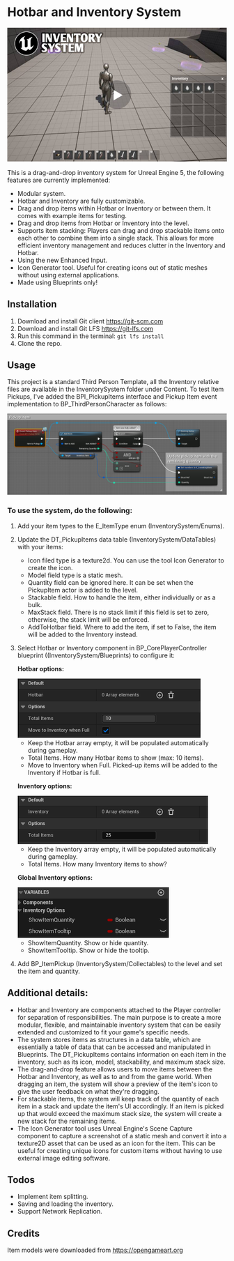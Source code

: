 # Hotbar and Inventory System

[![Inventory System](images/InventorySystemThumbnail.jpg)](https://youtu.be/pV__3HpuUho)

This is a drag-and-drop inventory system for Unreal Engine 5, the following features are currently implemented:
- Modular system.
- Hotbar and Inventory are fully customizable.
- Drag and drop items within Hotbar or Inventory or between them. It comes with example items for testing.
- Drag and drop items from Hotbar or Inventory into the level.
- Supports item stacking: Players can drag and drop stackable items onto each other to combine them into a single stack. This allows for more efficient inventory management and reduces clutter in the Inventory and Hotbar.
- Using the new Enhanced Input.
- Icon Generator tool. Useful for creating icons out of static meshes without using external applications.
- Made using Blueprints only!


## Installation
1. Download and install Git client https://git-scm.com
2. Download and install Git LFS https://git-lfs.com
3. Run this command in the terminal:
    ```git lfs install```
4. Clone the repo.

## Usage
This project is a standard Third Person Template, all the Inventory relative files are available in the InventorySystem folder under Content.
To test Item Pickups, I've added the BPI_PickupItems interface and Pickup Item event implementation to BP_ThirdPersonCharacter as follows:

<img src="images/PickupItemsEvent.png">


### To use the system, do the following:
1. Add your item types to the E_ItemType enum (InventorySystem/Enums).
2. Update the DT_PickupItems data table (InventorySystem/DataTables) with your items:
    - Icon filed type is a texture2d. You can use the tool Icon Generator to create the icon.
    - Model field type is a static mesh.
    - Quantity field can be ignored here. It can be set when the PickupItem actor is added to the level.
    - Stackable field. How to handle the item, either individually or as a bulk.
    - MaxStack field. There is no stack limit if this field is set to zero, otherwise, the stack limit will be enforced.
    - AddToHotbar field. Where to add the item, if set to False, the item will be added to the Inventory instead.
3. Select Hotbar or Inventory component in BP_CorePlayerController blueprint ((InventorySystem/Blueprints) to configure it:

    __Hotbar options:__
    
    <img src="images/HotbarOptions.png">
    
    - Keep the Hotbar array empty, it will be populated automatically during gameplay.
    - Total Items. How many Hotbar items to show (max: 10 items).
    - Move to Inventory when Full. Picked-up items will be added to the Inventory if Hotbar is full.

    __Inventory options:__

    <img src="images/InventoryOptions.png">
    
    - Keep the Inventory array empty, it will be populated automatically during gameplay.
    - Total Items. How many Inventory items to show?

    __Global Inventory options:__
    
    <img src="images/GlobalInventoryOptions.png">

    - ShowItemQuantity. Show or hide quantity.
    - ShowItemTooltip. Show or hide the tooltip.
    

4. Add BP_ItemPickup (InventorySystem/Collectables) to the level and set the item and quantity.

## Additional details:
- Hotbar and Inventory are components attached to the Player controller for separation of responsibilities. The main purpose is to create a more modular, flexible, and maintainable inventory system that can be easily extended and customized to fit your game's specific needs.
- The system stores items as structures in a data table, which are essentially a table of data that can be accessed and manipulated in Blueprints. The DT_PickupItems contains information on each item in the inventory, such as its icon, model, stackability, and maximum stack size.
- The drag-and-drop feature allows users to move items between the Hotbar and Inventory, as well as to and from the game world. When dragging an item, the system will show a preview of the item's icon to give the user feedback on what they're dragging.
- For stackable items, the system will keep track of the quantity of each item in a stack and update the item's UI accordingly. If an item is picked up that would exceed the maximum stack size, the system will create a new stack for the remaining items.
- The Icon Generator tool uses Unreal Engine's Scene Capture component to capture a screenshot of a static mesh and convert it into a texture2D asset that can be used as an icon for the item. This can be useful for creating unique icons for custom items without having to use external image editing software.

## Todos
- Implement item splitting.
- Saving and loading the inventory.
- Support Network Replication.

## Credits
Item models were downloaded from https://opengameart.org

